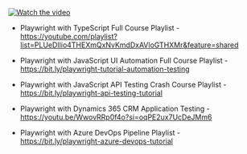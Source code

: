   [![Watch the video](https://img.youtube.com/vi/788GvvcfwTY/hqdefault.jpg)](https://www.youtube.com/watch?v=788GvvcfwTY)
  
- Playwright with TypeScript Full Course Playlist - https://youtube.com/playlist?list=PLUeDIlio4THEXmQxNvKmdDxAVloGTHXMr&feature=shared
- Playwright with JavaScript UI Automation Full Course Playlist - https://bit.ly/playwright-tutorial-automation-testing

- Playwright with JavaScript API Testing Crash Course Playlist - https://bit.ly/playwright-api-testing-tutorial
- Playwright with Dynamics 365 CRM Application Testing - https://youtu.be/WwovRRp0f4o?si=oqPE2ux7UcDeJMm6

- Playwright with Azure DevOps Pipeline Playlist - https://bit.ly/playwright-azure-devops-tutorial
